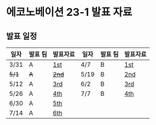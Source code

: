 # 에코노베이션 23-1 발표 자료

## 발표 일정

| 일자    | 발표 팀 | 발표자료                 | 일자 | 발표 팀 | 발표자료             |
| ------- | ------- | ------------------------ | ---- | ------- | -------------------- |
| 3/31    | A       | [1st](./A_team/1st/)     | 4/7  | B       | [1st](./B_team/1st/) |
| ~~5/1~~ | ~~A~~   | ~~[2nd](./A_team/2nd/)~~ | 5/19 | B       | [2nd](./B_team/2nd/) |
| 5/12    | A       | [3rd](./A_team/3rd/)     | 6/2  | B       | [3rd](./B_team/3rd/) |
| 5/26    | A       | [4th](./A_team/4th/)     | 7/7  | B       | [4th](./B_team/4th/) |
| 6/30    | A       | [5th](./A_team/5th/)     |
| 7/14    | A       | [6th](./A_team/6th/)     |
